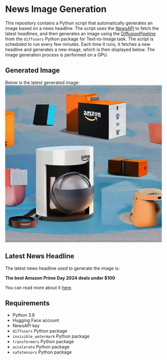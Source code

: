 # News Image Generation
This repository contains a Python script that automatically generates an image based on a news headline. The script uses the [NewsAPI](https://newsapi.org/) to fetch the latest headlines, and then generates an image using the [DiffusionPipeline](https://github.com/huggingface/diffusers) from the `diffusers` Python package for Text-to-Image task.
The script is scheduled to run every few minutes. Each time it runs, it fetches a new headline and generates a new image, which is then displayed below. The image generation process is performed on a GPU.

## Generated Image
Below is the latest generated image:
![Generated Image](image.png)

## Latest News Headline
The latest news headline used to generate the image is:

**The best Amazon Prime Day 2024 deals under $100**

You can read more about it [here](https://news.google.com/rss/articles/CBMiUmh0dHBzOi8vd3d3LnRoZXZlcmdlLmNvbS8yNDE5NjgzNS9hbWF6b24tcHJpbWUtZGF5LWNoZWFwLXRlY2gtYmVzdC1kZWFscy11bmRlci0xMDDSAQA?oc=5).

## Requirements
- Python 3.8
- Hugging Face account
- NewsAPI key
- `diffusers` Python package
- `invisible_watermark` Python package
- `transformers` Python package
- `accelerate` Python package
- `safetensors` Python package

